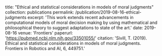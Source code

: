 title: "Ethical and statistical considerations in models of moral judgments"
collection: publications
permalink: /publication/2019-08-16-ethical-judgments
excerpt: 'This work extends recent advancements in computational models of moral decision making by using mathematical and philosophical theory to suggest adaptations to state of the art.'
date: 2019-08-16
venue: 'Frontiers'
paperurl: 'https://pubmed.ncbi.nlm.nih.gov/33501055/'
citation: 'Sivill, T. (2019). Ethical and statistical considerations in models of moral judgments. Frontiers in Robotics and AI, 6, 449751.'


